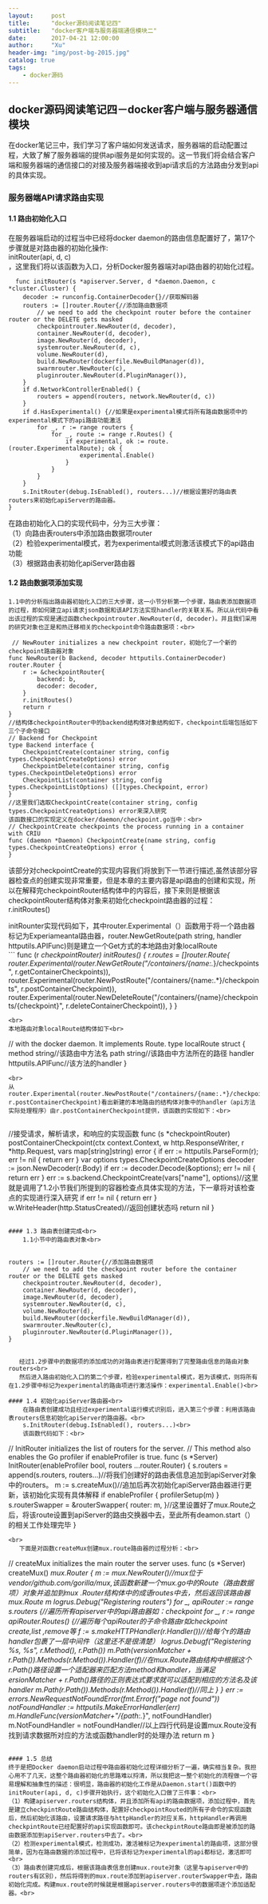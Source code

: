 ```yaml
---
layout:     post
title:      "docker源码阅读笔记四"
subtitle:   "docker客户端与服务器端通信模块二"
date:       2017-04-21 12:00:00
author:     "Xu"
header-img: "img/post-bg-2015.jpg"
catalog: true
tags:
    - docker源码
---
```

## docker源码阅读笔记四－docker客户端与服务器通信模块

在docker笔记三中，我们学习了客户端如何发送请求，服务器端的启动配置过程，大致了解了服务器端的提供api服务是如何实现的。这一节我们将会结合客户端和服务器端的通信接口的对接及服务器端接收到api请求后的方法路由分发到api的具体实现。<br>

### 服务器端API请求路由实现<br>
  
#### 1.1 路由初始化入口<br>
  在服务器端启动的过程当中已经将docker daemon的路由信息配置好了，第17个步骤就是对路由器的初始化操作:<br>initRouter(api, d, c)<br>，这里我们将以该函数为入口，分析Docker服务器端对api路由器的初始化过程。<br>
 
```
  func initRouter(s *apiserver.Server, d *daemon.Daemon, c *cluster.Cluster) {
	decoder := runconfig.ContainerDecoder{}//获取解码器
	routers := []router.Router{//添加路由数据项
		// we need to add the checkpoint router before the container router or the DELETE gets masked
		checkpointrouter.NewRouter(d, decoder),
		container.NewRouter(d, decoder),
		image.NewRouter(d, decoder),
		systemrouter.NewRouter(d, c),
		volume.NewRouter(d),
		build.NewRouter(dockerfile.NewBuildManager(d)),
		swarmrouter.NewRouter(c),
		pluginrouter.NewRouter(d.PluginManager()),
	}
	if d.NetworkControllerEnabled() {
		routers = append(routers, network.NewRouter(d, c))
	}
	if d.HasExperimental() {//如果是experimental模式将所有路由数据项中的experimental模式下的api路由功能激活
		for _, r := range routers {
			for _, route := range r.Routes() {
				if experimental, ok := route.(router.ExperimentalRoute); ok {
					experimental.Enable()
				}
			}
		}
	}
	s.InitRouter(debug.IsEnabled(), routers...)//根据设置好的路由表routers来初始化apiServer的路由器。
}
```


  在路由初始化入口的实现代码中，分为三大步骤：<br>
  （1）向路由表routers中添加路由数据项router<br>
  （2）检验experimental模式，若为experimental模式则激活该模式下的api路由功能<br>
  （3）根据路由表初始化apiServer路由器<br>

#### 1.2 路由数据项添加实现<br>
    1.1中的分析指出路由器初始化入口的三大步骤，这一小节分析第一个步骤，路由表添加数据项的过程，即如何建立api请求json数据和该API方法实现handler的关联关系。所以从代码中看出该过程的实现是通过函数checkpointrouter.NewRouter(d, decoder)。并且我们采用的研究对象也正是和热迁移相关的checkpoint命令路由数据项：<br>
  
```
 // NewRouter initializes a new checkpoint router，初始化了一个新的checkpoint路由器对象
func NewRouter(b Backend, decoder httputils.ContainerDecoder) router.Router {
	r := &checkpointRouter{
		backend: b,
		decoder: decoder,
	}
	r.initRoutes()
	return r
}
//结构体checkpointRouter中的backend结构体对象结构如下，checkpoint后端包括如下三个子命令接口
// Backend for Checkpoint
type Backend interface {
	CheckpointCreate(container string, config types.CheckpointCreateOptions) error
	CheckpointDelete(container string, config types.CheckpointDeleteOptions) error
	CheckpointList(container string, config types.CheckpointListOptions) ([]types.Checkpoint, error)
}
//这里我们选取CheckpointCreate(container string, config types.CheckpointCreateOptions) error来深入研究
该函数接口的实现定义在docker/daemon/checkpoint.go当中：<br>
// CheckpointCreate checkpoints the process running in a container with CRIU
func (daemon *Daemon) CheckpointCreate(name string, config types.CheckpointCreateOptions) error {
}
``` 
  该部分对checkpointCreate的实现内容我们将放到下一节进行描述,虽然该部分容器检查点的创建实现非常重要，但是本章的主要内容是api路由的创建和实现，所以在解释完checkpointRouter结构体中的内容后，接下来则是根据该checkpointRouter结构体对象来初始化checkpoint路由器的过程：<br>
   r.initRoutes()<br>
   
 
   initRounter实现代码如下，其中router.Experimental（）函数用于将一个路由器标记为Experiameantal路由器，router.NewGetRoute(path string, handler httputils.APIFunc)则是建立一个Get方式的本地路由对象localRoute<br>
     ```
   func (r *checkpointRouter) initRoutes() {
	r.routes = []router.Route{
		router.Experimental(router.NewGetRoute("/containers/{name:.*}/checkpoints", r.getContainerCheckpoints)),
		router.Experimental(router.NewPostRoute("/containers/{name:.*}/checkpoints", r.postContainerCheckpoint)),
		router.Experimental(router.NewDeleteRoute("/containers/{name}/checkpoints/{checkpoint}", r.deleteContainerCheckpoint)),
	}
}
```
<br>
本地路由对象localRoute结构体如下<br>
```
// with the docker daemon. It implements Route.
type localRoute struct {
	method  string//该路由中方法名
	path    string//该路由中方法所在的路径
	handler httputils.APIFunc//该方法的handler
}
```
<br>
从router.Experimental(router.NewPostRoute("/containers/{name:.*}/checkpoints", r.postContainerCheckpoint)看出新建的本地路由的结构体对象中的handler（api方法实际处理程序）由r.postContainerCheckpoint提供，该函数的实现如下：<br>


```
//接受请求，解析请求，和响应的实现函数
func (s *checkpointRouter) postContainerCheckpoint(ctx context.Context, w http.ResponseWriter, r *http.Request, vars map[string]string) error {
	if err := httputils.ParseForm(r); err != nil {
		return err
	}
	var options types.CheckpointCreateOptions
	decoder := json.NewDecoder(r.Body)
	if err := decoder.Decode(&options); err != nil {
		return err
	}
	err := s.backend.CheckpointCreate(vars["name"], options)//这里就是调用了1.2小节我们所提到的容器检查点具体实现的方法，下一章将对该检查点的实现进行深入研究
	if err != nil {
		return err
	}
	w.WriteHeader(http.StatusCreated)//返回创建状态吗
	return nil
}
```

#### 1.3 路由表创建完成<br>
    1.1小节中的路由表对象<br>
    

```
    routers := []router.Router{//添加路由数据项
		// we need to add the checkpoint router before the container router or the DELETE gets masked
		checkpointrouter.NewRouter(d, decoder),
		container.NewRouter(d, decoder),
		image.NewRouter(d, decoder),
		systemrouter.NewRouter(d, c),
		volume.NewRouter(d),
		build.NewRouter(dockerfile.NewBuildManager(d)),
		swarmrouter.NewRouter(c),
		pluginrouter.NewRouter(d.PluginManager()),
	}
```
	
   经过1.2步骤中的数据项的添加成功的对路由表进行配置得到了完整路由信息的路由对象routers<br>
   然后进入路由初始化入口的第二个步骤，检验experimental模式，若为该模式，则将所有在1.2步骤中标记为experimental的路由项进行激活操作：experimental.Enable()<br>

#### 1.4 初始化apiServer路由器<br>
    在路由表创建成功且经过experimental运行模式识别后，进入第三个步骤：利用该路由表routers信息初始化apiServer的路由器。<br>
    s.InitRouter(debug.IsEnabled(), routers...)<br>
    该函数代码如下：<br>
   ```
   // InitRouter initializes the list of routers for the server.
// This method also enables the Go profiler if enableProfiler is true.
func (s *Server) InitRouter(enableProfiler bool, routers ...router.Router) {
	s.routers = append(s.routers, routers...)//将我们创建好的路由表信息追加到apiServer对象中的routers。
	m := s.createMux()//追加后再次初始化apiServer路由器进行更新，该初始化实现有具体解释
	if enableProfiler {
		profilerSetup(m)
	}
	s.routerSwapper = &routerSwapper{
		router: m,
	}//这里设置好了mux.Route之后，将该route设置到apiServer的路由交换器中去，至此所有deamon.start（）的相关工作处理完毕
}
```
<br>
   下面是对函数createMux创建mux.route路由器的过程分析：<br>
```
// createMux initializes the main router the server uses.
func (s *Server) createMux() *mux.Router {
	m := mux.NewRouter()//mux位于vendor/github.com/gorilla/mux,该函数新建一个mux.go中的Route（路由数据项）对象并追加到mux
.Router结构体中的成语routes中去，然后返回该路由器mux.Route m
	logrus.Debug("Registering routers")
	for _, apiRouter := range s.routers {//遍历所有apiserver中的api路由器如：checkpoint
		for _, r := range apiRouter.Routes() {//遍历每个apiRouter的子命令路由r如checkpoint create,list ,remove等
			f := s.makeHTTPHandler(r.Handler())//给每个r的路由handler包裹了一层中间件（这里还不是很清楚）
			logrus.Debugf("Registering %s, %s", r.Method(), r.Path())
			m.Path(versionMatcher + r.Path()).Methods(r.Method()).Handler(f)//在mux.Route路由结构中根据这个r.Path()路径设置一个适配器来匹配方法method和handler，当满足ersionMatcher + r.Path()路径的正则表达式要求就可以适配到相应的方法名及该handler
			m.Path(r.Path()).Methods(r.Method()).Handler(f)//同上
		}
	}
	err := errors.NewRequestNotFoundError(fmt.Errorf("page not found"))
	notFoundHandler := httputils.MakeErrorHandler(err)
	m.HandleFunc(versionMatcher+"/{path:.*}", notFoundHandler)
	m.NotFoundHandler = notFoundHandler//以上四行代码是设置mux.Route没有找到请求数据所对应的方法或函数handler时的处理办法
	return m
}
   ```
    
#### 1.5 总结    
  终于是把Docker daemon启动过程中路由器初始化过程详细分析了一遍，确实相当复杂。我担心用不了几天，这整个路由器初始化的思路难以捋清，所以我把这一整个初始化的流程做一个容易理解和抽象性的描述：很明显，路由器的初始化工作是从Daemon.start()函数中的initRouter(api, d, c)步骤开始执行，这个初始化入口做了三件事：<br>
（1）构建apiserver.routers结构体，并且添加所有api的路由数据项，添加过程中，首先是建立checkpintRoute路由结构体，配置好checkpointRouted的所有子命令的实现函数后，然后初始化该路由，设置请求路径与httpHandler的对应关系，httpHandler再调用checkpintRoute已经配置好的api实现函数即可。该checkpintRoute路由即是被添加的路由数据添加到apiServer.routers中去了。<br>
（2）检测experimental模式，检测成功，激活被标记为experimental的路由项，这部分很简单，因为在路由数据的添加过程中，已将该标记为experimental的api都标记，激活即可<br>
（3）路由表创建完成后，根据该路由表信息创建mux.route对象（这里与apiserver中的routers有区别），然后将得到的mux.route添加到apiserver.routerSwapper中去，路由初始化完成。构建mux.route的时候就是根据apiserver.routers中的数据项逐个添加适配器。<br>
	
